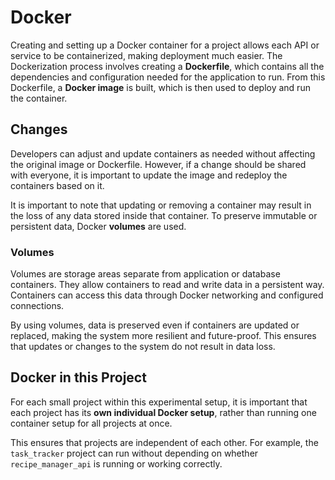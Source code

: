 # Docker

Creating and setting up a Docker container for a project allows each API or service to be containerized, making deployment much easier. The Dockerization process involves creating a **Dockerfile**, which contains all the dependencies and configuration needed for the application to run. From this Dockerfile, a **Docker image** is built, which is then used to deploy and run the container.

## Changes

Developers can adjust and update containers as needed without affecting the original image or Dockerfile. However, if a change should be shared with everyone, it is important to update the image and redeploy the containers based on it.  

It is important to note that updating or removing a container may result in the loss of any data stored inside that container. To preserve immutable or persistent data, Docker **volumes** are used.

### Volumes

Volumes are storage areas separate from application or database containers. They allow containers to read and write data in a persistent way. Containers can access this data through Docker networking and configured connections.  

By using volumes, data is preserved even if containers are updated or replaced, making the system more resilient and future-proof. This ensures that updates or changes to the system do not result in data loss.

## Docker in this Project

For each small project within this experimental setup, it is important that each project has its **own individual Docker setup**, rather than running one container setup for all projects at once.  

This ensures that projects are independent of each other. For example, the `task_tracker` project can run without depending on whether `recipe_manager_api` is running or working correctly.
